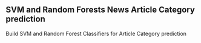 ## SVM and Random Forests News Article Category prediction
Build SVM and Random Forest Classifiers for Article Category prediction
